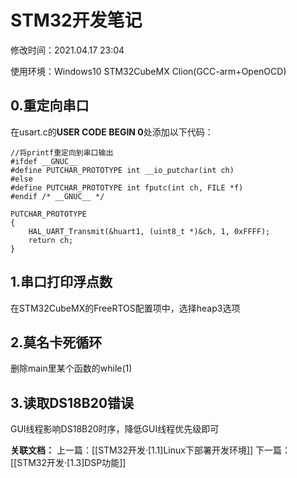 # STM32开发笔记

修改时间：2021.04.17 23:04

使用环境：Windows10 STM32CubeMX Clion(GCC-arm+OpenOCD)

## 0.重定向串口

在usart.c的**USER CODE BEGIN 0**处添加以下代码：

```
//将printf重定向到串口输出
#ifdef __GNUC__
#define PUTCHAR_PROTOTYPE int __io_putchar(int ch)
#else
#define PUTCHAR_PROTOTYPE int fputc(int ch, FILE *f)
#endif /* __GNUC__ */

PUTCHAR_PROTOTYPE
{
    HAL_UART_Transmit(&huart1, (uint8_t *)&ch, 1, 0xFFFF);
    return ch;
}
```

## 1.串口打印浮点数

在STM32CubeMX的FreeRTOS配置项中，选择heap3选项

## 2.莫名卡死循环

删除main里某个函数的while(1)

## 3.读取DS18B20错误

GUI线程影响DS18B20时序，降低GUI线程优先级即可

**关联文档：**
上一篇：[[STM32开发·[1.1]Linux下部署开发环境]]
下一篇：[[STM32开发·[1.3]DSP功能]]